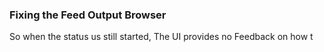 ### Fixing the Feed Output Browser


So when the status us still started, The UI provides no Feedback
on how t
